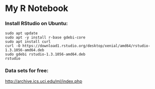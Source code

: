 # My R Notebook

### Install RStudio on Ubuntu:
```shell
sudo apt update
sudo apt -y install r-base gdebi-core
sudo apt install curl
curl -O https://download1.rstudio.org/desktop/xenial/amd64/rstudio-1.3.1056-amd64.deb
sudo gdebi rstudio-1.3.1056-amd64.deb
rstudio
```

### Data sets for free: 
http://archive.ics.uci.edu/ml/index.php

